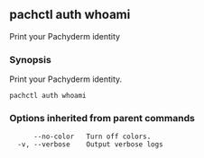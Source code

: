 ## pachctl auth whoami

Print your Pachyderm identity

### Synopsis


Print your Pachyderm identity.

```
pachctl auth whoami
```

### Options inherited from parent commands

```
      --no-color   Turn off colors.
  -v, --verbose    Output verbose logs
```

